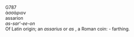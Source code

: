 G787  
ἀσσάριον  
assarion  
*as-sar‘-ee-on*  
Of Latin origin; an *assarius* or *as* , a Roman coin: - farthing.  
